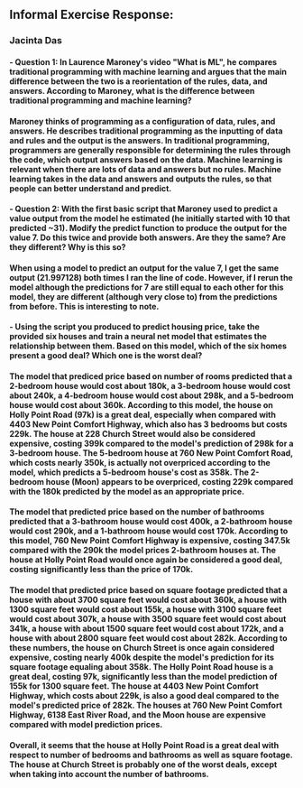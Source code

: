 ## Informal Exercise Response:
### Jacinta Das
#### - Question 1: In Laurence Maroney's video "What is ML", he compares traditional programming with machine learning and argues that the main difference between the two is a reorientation of the rules, data, and answers. According to Maroney, what is the difference between traditional programming and machine learning?
#### Maroney thinks of programming as a configuration of data, rules, and answers. He describes traditional programming as the inputting of data and rules and the output is the answers. In traditional programming, programmers are generally responsible for determining the rules through the code, which output answers based on the data. Machine learning is relevant when there are lots of data and answers but no rules. Machine learning takes in the data and answers and outputs the rules, so that people can better understand and predict. 

#### - Question 2: With the first basic script that Maroney used to predict a value output from the model he estimated (he initially started with 10 that predicted ~31). Modify the predict function to produce the output for the value 7. Do this twice and provide both answers. Are they the same? Are they different? Why is this so?
#### When using a model to predict an output for the value 7, I get the same output (21.997128) both times I ran the line of code. However, if I rerun the model although the predictions for 7 are still equal to each other for this model, they are different (although very close to) from the predictions from before. This is interesting to note. 

#### - Using the script you produced to predict housing price, take the provided six houses and train a neural net model that estimates the relationship between them. Based on this model, which of the six homes present a good deal? Which one is the worst deal? 
#### The model that prediced price based on number of rooms predicted that a 2-bedroom house would cost about 180k, a 3-bedroom house would cost about 240k, a 4-bedroom house would cost about 298k, and a 5-bedroom house would cost about 360k. According to this model, the house on Holly Point Road (97k) is a great deal, especially when compared with 4403 New Point Comfort Highway, which also has 3 bedrooms but costs 229k. The house at 228 Church Street would also be considered expensive, costing 399k compared to the model's prediction of 298k for a 3-bedroom house. The 5-bedroom house at 760 New Point Comfort Road, which costs nearly 350k, is actually not overpriced according to the model, which predicts a 5-bedroom house's cost as 358k. The 2-bedroom house (Moon) appears to be overpriced, costing 229k compared with the 180k predicted by the model as an appropriate price.
#### The model that predicted price based on the number of bathrooms predicted that a 3-bathroom house would cost 400k, a 2-bathroom house would cost 290k, and a 1-bathroom house would cost 170k. According to this model, 760 New Point Comfort Highway is expensive, costing 347.5k compared with the 290k the model prices 2-bathroom houses at. The house at Holly Point Road would once again be considered a good deal, costing significantly less than the price of 170k.  
#### The model that predicted price based on square footage predicted that a house with about 3700 square feet would cost about 360k, a house with 1300 square feet would cost about 155k, a house with 3100 square feet would cost about 307k, a house with 3500 square feet would cost about 341k, a house with about 1500 square feet would cost about 172k, and a house with about 2800 square feet would cost about 282k. According to these numbers, the house on Church Street is once again considered expensive, costing nearly 400k despite the model's prediction for its square footage equaling about 358k. The Holly Point Road house is a great deal, costing 97k, significantly less than the model prediction of 155k for 1300 square feet. The house at 4403 New Point Comfort Highway, which costs about 229k, is also a good deal compared to the model's predicted price of 282k. The houses at 760 New Point Comfort Highway, 6138 East River Road, and the Moon house are expensive compared with model prediction prices.
#### Overall, it seems that the house at Holly Point Road is a great deal with respect to number of bedrooms and bathrooms as well as square footage. The house at Church Street is probably one of the worst deals, except when taking into account the number of bathrooms.  
